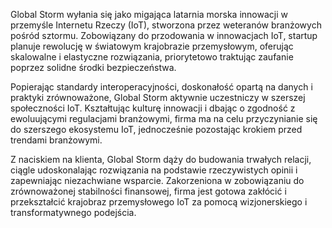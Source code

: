Global Storm wyłania się jako migająca latarnia morska innowacji w przemyśle Internetu Rzeczy (IoT), stworzona przez weteranów branżowych pośród sztormu. Zobowiązany do przodowania w innowacjach IoT, startup planuje rewolucję w światowym krajobrazie przemysłowym, oferując skalowalne i elastyczne rozwiązania, priorytetowo traktując zaufanie poprzez solidne środki bezpieczeństwa.

Popierając standardy interoperacyjności, doskonałość opartą na danych i praktyki zrównoważone, Global Storm aktywnie uczestniczy w szerszej społeczności IoT. Kształtując kulturę innowacji i dbając o zgodność z ewoluującymi regulacjami branżowymi, firma ma na celu przyczynianie się do szerszego ekosystemu IoT, jednocześnie pozostając krokiem przed trendami branżowymi.

Z naciskiem na klienta, Global Storm dąży do budowania trwałych relacji, ciągle udoskonalając rozwiązania na podstawie rzeczywistych opinii i zapewniając niezachwiane wsparcie. Zakorzeniona w zobowiązaniu do zrównoważonej stabilności finansowej, firma jest gotowa zakłócić i przekształcić krajobraz przemysłowego IoT za pomocą wizjonerskiego i transformatywnego podejścia.